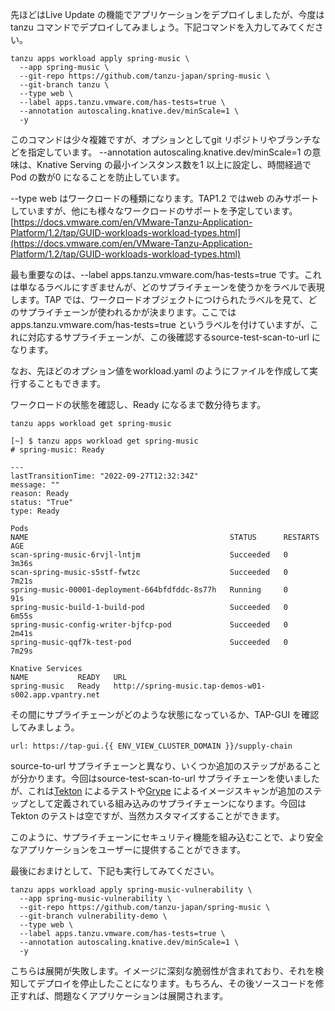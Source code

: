 先ほどはLive Update の機能でアプリケーションをデプロイしましたが、今度はtanzu コマンドでデプロイしてみましょう。下記コマンドを入力してみてください。

```execute
tanzu apps workload apply spring-music \
  --app spring-music \
  --git-repo https://github.com/tanzu-japan/spring-music \
  --git-branch tanzu \
  --type web \
  --label apps.tanzu.vmware.com/has-tests=true \
  --annotation autoscaling.knative.dev/minScale=1 \
  -y
```  
このコマンドは少々複雑ですが、オプションとしてgit リポジトリやブランチなどを指定しています。 --annotation autoscaling.knative.dev/minScale=1 の意味は、Knative Serving の最小インスタンス数を1 以上に設定し、時間経過でPod の数が0 になることを防止しています。

--type web はワークロードの種類になります。TAP1.2 ではweb のみサポートしていますが、他にも様々なワークロードのサポートを予定しています。
[https://docs.vmware.com/en/VMware-Tanzu-Application-Platform/1.2/tap/GUID-workloads-workload-types.html](https://docs.vmware.com/en/VMware-Tanzu-Application-Platform/1.2/tap/GUID-workloads-workload-types.html)

最も重要なのは、--label apps.tanzu.vmware.com/has-tests=true です。これは単なるラベルにすぎませんが、どのサプライチェーンを使うかをラベルで表現します。TAP では、ワークロードオブジェクトにつけられたラベルを見て、どのサプライチェーンが使われるかが決まります。ここではapps.tanzu.vmware.com/has-tests=true というラベルを付けていますが、これに対応するサプライチェーンが、この後確認するsource-test-scan-to-url になります。

なお、先ほどのオプション値をworkload.yaml のようにファイルを作成して実行することもできます。

ワークロードの状態を確認し、Ready になるまで数分待ちます。

```execute-2 
tanzu apps workload get spring-music
```
```
[~] $ tanzu apps workload get spring-music
# spring-music: Ready

---
lastTransitionTime: "2022-09-27T12:32:34Z"
message: ""
reason: Ready
status: "True"
type: Ready

Pods
NAME                                             STATUS      RESTARTS   AGE
scan-spring-music-6rvjl-lntjm                    Succeeded   0          3m36s
scan-spring-music-s5stf-fwtzc                    Succeeded   0          7m21s
spring-music-00001-deployment-664bfdfddc-8s77h   Running     0          91s
spring-music-build-1-build-pod                   Succeeded   0          6m55s
spring-music-config-writer-bjfcp-pod             Succeeded   0          2m41s
spring-music-qqf7k-test-pod                      Succeeded   0          7m29s

Knative Services
NAME           READY   URL
spring-music   Ready   http://spring-music.tap-demos-w01-s002.app.vpantry.net
```

その間にサプライチェーンがどのような状態になっているか、TAP-GUI を確認してみましょう。

```dashboard:open-url
url: https://tap-gui.{{ ENV_VIEW_CLUSTER_DOMAIN }}/supply-chain
```

source-to-url サプライチェーンと異なり、いくつか追加のステップがあることが分かります。今回はsource-test-scan-to-url サプライチェーンを使いましたが、これは[Tekton](https://tekton.dev/) によるテストや[Grype](https://github.com/anchore/grype) によるイメージスキャンが追加のステップとして定義されている組み込みのサプライチェーンになります。今回はTekton のテストは空ですが、当然カスタマイズすることができます。

このように、サプライチェーンにセキュリティ機能を組み込むことで、より安全なアプリケーションをユーザーに提供することができます。

最後におまけとして、下記も実行してみてください。

```execute
tanzu apps workload apply spring-music-vulnerability \
  --app spring-music-vulnerability \
  --git-repo https://github.com/tanzu-japan/spring-music \
  --git-branch vulnerability-demo \
  --type web \
  --label apps.tanzu.vmware.com/has-tests=true \
  --annotation autoscaling.knative.dev/minScale=1 \
  -y
``` 

こちらは展開が失敗します。イメージに深刻な脆弱性が含まれており、それを検知してデプロイを停止したことになります。もちろん、その後ソースコードを修正すれば、問題なくアプリケーションは展開されます。
